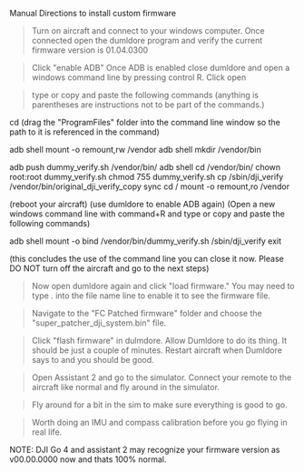 Manual Directions to install custom firmware


>Turn on aircraft and connect to your windows computer. 
>Once connected open the dumldore program and verify the current firmware version is 01.04.0300

>Click "enable ADB" 
>Once ADB is enabled close dumldore and open a windows command line by pressing control R. Click open 

>type or copy and paste the following commands (anything is parentheses are instructions not to be part of the commands.) 

cd (drag the "ProgramFiles" folder into the command line window so the path to it is referenced in the command)

adb shell mount -o remount,rw /vendor
adb shell mkdir /vendor/bin

adb push dummy_verify.sh /vendor/bin/
adb shell
cd /vendor/bin/
chown root:root dummy_verify.sh
chmod 755 dummy_verify.sh
cp /sbin/dji_verify /vendor/bin/original_dji_verify_copy
sync
cd /
mount -o remount,ro /vendor


(reboot your aircraft)
(use dumldore to enable ADB again)
(Open a new windows command line with command+R and type or copy and paste the following commands)

adb shell mount -o bind /vendor/bin/dummy_verify.sh /sbin/dji_verify
exit

(this concludes the use of the command line you can close it now. Please DO NOT turn off the aircraft and go to the next steps)


>Now open dumldore again and click "load firmware." You may need to type *.* into the file name line to enable it to see the firmware file.
 
>Navigate to the "FC Patched firmware" folder and choose the "super_patcher_dji_system.bin" file. 

>Click "flash firmware" in dulmdore. 
>Allow Dumldore to do its thing. It should be just a couple of minutes.
>Restart aircraft when Dumldore says to and you should be good. 

>Open Assistant 2 and go to the simulator. Connect your remote to the aircraft like normal and fly around in the simulator. 

>Fly around for a bit in the sim to make sure everything is good to go. 


>Worth doing an IMU and compass calibration before you go flying in real life. 

NOTE: DJI Go 4 and assistant 2 may recognize your firmware version as v00.00.0000 now and thats 100% normal. 



